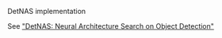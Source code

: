 DetNAS implementation


See ["DetNAS: Neural Architecture Search on Object Detection"](https://arxiv.org/abs/1903.10979)
